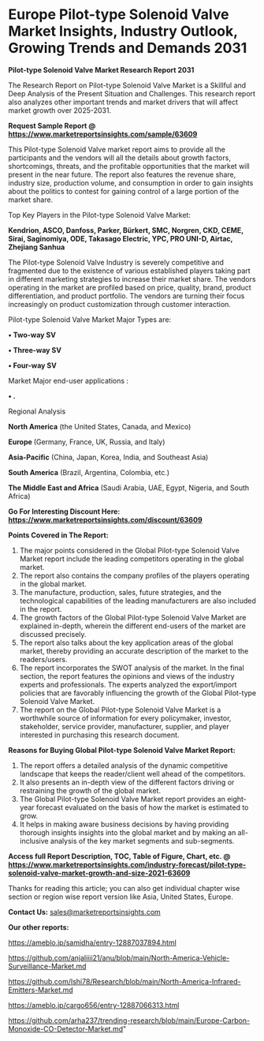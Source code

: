 # Europe Pilot-type Solenoid Valve Market Insights, Industry Outlook, Growing Trends and Demands 2031

<strong>Pilot-type Solenoid Valve Market Research Report 2031</strong>

The Research Report on Pilot-type Solenoid Valve Market is a Skillful and Deep Analysis of the Present Situation and Challenges. This research report also analyzes other important trends and market drivers that will affect market growth over 2025-2031.

<strong>Request Sample Report @ <a href=https://www.marketreportsinsights.com/sample/63609>https://www.marketreportsinsights.com/sample/63609</a></strong>

This Pilot-type Solenoid Valve market report aims to provide all the participants and the vendors will all the details about growth factors, shortcomings, threats, and the profitable opportunities that the market will present in the near future. The report also features the revenue share, industry size, production volume, and consumption in order to gain insights about the politics to contest for gaining control of a large portion of the market share.

Top Key Players in the Pilot-type Solenoid Valve Market:

<strong>Kendrion, ASCO, Danfoss, Parker, Bürkert, SMC, Norgren, CKD, CEME, Sirai, Saginomiya, ODE, Takasago Electric, YPC, PRO UNI-D, Airtac, Zhejiang Sanhua</strong>

The Pilot-type Solenoid Valve Industry is severely competitive and fragmented due to the existence of various established players taking part in different marketing strategies to increase their market share. The vendors operating in the market are profiled based on price, quality, brand, product differentiation, and product portfolio. The vendors are turning their focus increasingly on product customization through customer interaction.

Pilot-type Solenoid Valve Market Major Types are:

<strong>• Two-way SV

• Three-way SV

• Four-way SV</strong>

Market Major end-user applications :

<strong>• .</strong>

Regional Analysis

</u><strong><b>North America</b></strong> (the United States, Canada, and Mexico)

<strong><b>Europe </b></strong>(Germany, France, UK, Russia, and Italy)

<strong><b>Asia-Pacific</b></strong> (China, Japan, Korea, India, and Southeast Asia)

<strong><b>South America</b></strong> (Brazil, Argentina, Colombia, etc.)

<strong><b>The Middle East and Africa</b></strong> (Saudi Arabia, UAE, Egypt, Nigeria, and South Africa)

<strong>Go For Interesting Discount Here: <a href=https://www.marketreportsinsights.com/discount/63609>https://www.marketreportsinsights.com/discount/63609</a></strong>

<strong>Points Covered in The Report:</strong>
<ol>
  <li>The major points considered in the Global Pilot-type Solenoid Valve Market report include the leading competitors operating in the global market.</li>
  <li>The report also contains the company profiles of the players operating in the global market.</li>
  <li>The manufacture, production, sales, future strategies, and the technological capabilities of the leading manufacturers are also included in the report.</li>
  <li>The growth factors of the Global Pilot-type Solenoid Valve Market are explained in-depth, wherein the different end-users of the market are discussed precisely.</li>
  <li>The report also talks about the key application areas of the global market, thereby providing an accurate description of the market to the readers/users.</li>
  <li>The report incorporates the SWOT analysis of the market. In the final section, the report features the opinions and views of the industry experts and professionals. The experts analyzed the export/import policies that are favorably influencing the growth of the Global Pilot-type Solenoid Valve Market.</li>
  <li>The report on the Global Pilot-type Solenoid Valve Market is a worthwhile source of information for every policymaker, investor, stakeholder, service provider, manufacturer, supplier, and player interested in purchasing this research document.</li>
</ol>
<strong>Reasons for Buying Global Pilot-type Solenoid Valve Market Report:</strong>

<ol>
  <li>The report offers a detailed analysis of the dynamic competitive landscape that keeps the reader/client well ahead of the competitors.</li>
  <li>It also presents an in-depth view of the different factors driving or restraining the growth of the global market.</li>
  <li>The Global Pilot-type Solenoid Valve Market report provides an eight-year forecast evaluated on the basis of how the market is estimated to grow.</li>
  <li>It helps in making aware business decisions by having providing thorough insights insights into the global market and by making an all-inclusive analysis of the key market segments and sub-segments.</li>
</ol>
<strong>Access full Report Description, TOC, Table of Figure, Chart, etc. @ <a href=https://www.marketreportsinsights.com/industry-forecast/pilot-type-solenoid-valve-market-growth-and-size-2021-63609>https://www.marketreportsinsights.com/industry-forecast/pilot-type-solenoid-valve-market-growth-and-size-2021-63609</a></strong>


Thanks for reading this article; you can also get individual chapter wise section or region wise report version like Asia, United States, Europe.

<strong>Contact Us:</strong>
sales@marketreportsinsights.com

<strong>Our other reports:</strong>

<a href=https://ameblo.jp/samidha/entry-12887037894.html>https://ameblo.jp/samidha/entry-12887037894.html</a>

<a href=https://github.com/anjaliiii21/anu/blob/main/North-America-Vehicle-Surveillance-Market.md>https://github.com/anjaliiii21/anu/blob/main/North-America-Vehicle-Surveillance-Market.md</a>

<a href=https://github.com/Ishi78/Research/blob/main/North-America-Infrared-Emitters-Market.md>https://github.com/Ishi78/Research/blob/main/North-America-Infrared-Emitters-Market.md</a>

<a href=https://ameblo.jp/cargo656/entry-12887066313.html>https://ameblo.jp/cargo656/entry-12887066313.html</a>

<a href=https://github.com/arha237/trending-research/blob/main/Europe-Carbon-Monoxide-CO-Detector-Market.md>https://github.com/arha237/trending-research/blob/main/Europe-Carbon-Monoxide-CO-Detector-Market.md</a>"

